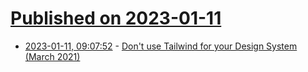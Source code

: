 # [Published on 2023-01-11](index.md)

* [2023-01-11, 09:07:52](https://news.ycombinator.com/item?id=34336576) - [Don't use Tailwind for your Design System (March  2021)](https://sancho.dev/blog/tailwind-and-design-systems)
